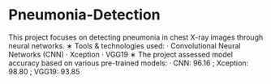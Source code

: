 # Pneumonia-Detection
This project focuses on detecting pneumonia in chest X-ray images through neural networks.  ∗ Tools &amp; technologies used:  · Convolutional Neural Networks (CNN)  · Xception  · VGG19  ∗ The project assessed model accuracy based on various pre-trained models:  · CNN: 96.16 ; Xception: 98.80 ; VGG19: 93.85
